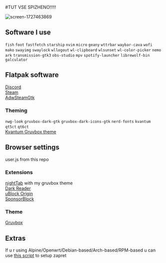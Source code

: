 #TUT VSE SPIZHENO!!!!!

![screen-1727463869](https://github.com/user-attachments/assets/66056bf9-c127-4340-b874-f7f59792c891)

## Software I use 
`fish`
`foot`
`fastfetch`
`starship`
`nvim`
`micro`
`geany`
`wttrbar`
`waybar-cava`
`wofi`
`mako`
`swayimg`
`swaylock`
`wllogout`
`wl-clipboard`
`wlsunset`
`wl-color-picker`
`nemo`
`ark`
`transmission-gtk3`
`obs-studio`
`mpv`
`spotify-launcher`
`librewolf-bin`
`galculator`


## Flatpak software
[Discord](https://flathub.org/apps/com.discordapp.Discord) \
[Steam](https://flathub.org/apps/com.valvesoftware.Steam) \
[AdwSteamGtk](https://flathub.org/apps/io.github.Foldex.AdwSteamGtk) 

### Theming 
`nwg-look` 
`gruvbox-dark-gtk` 
`gruvbox-dark-icons-gtk`
`nerd-fonts`
`kvantum`
`qt5ct`
`qt6ct` \
[Kvantum Gruvbox theme](https://github.com/TheExacc/Gruvbox-Kvantum)

## Browser settings 
user.js from this repo 

### Extensions 
[nightTab](https://addons.mozilla.org/en-US/firefox/addon/nighttab/) with my gruvbox theme \
[Dark Reader](https://addons.mozilla.org/en-US/firefox/addon/darkreader/?utm_source=addons.mozilla.org&utm_medium=referral&utm_content=search) \
[uBlock Origin](https://addons.mozilla.org/en-US/firefox/addon/ublock-origin/?utm_source=addons.mozilla.org&utm_medium=referral&utm_content=search) \
[SponsorBlock](https://addons.mozilla.org/en-US/firefox/addon/sponsorblock/) 

### Theme
[Gruvbox](https://addons.mozilla.org/en-US/firefox/addon/gruvboxtheme/?utm_source=addons.mozilla.org&utm_medium=referral&utm_content=search)

## Extras
If u r using Alpine/Openwrt/Debian-based/Arch-based/RPM-based u can use [this script](https://github.com/Snowy-Fluffy/zapret.installer) to setup zapret 
